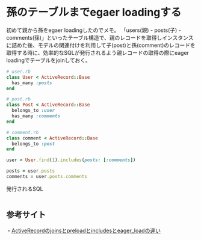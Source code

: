 # 孫のテーブルまでegaer loadingする

初めて親から孫をegaer loadingしたのでメモ。
「users(親) - posts(子) - comments(孫)」といったテーブル構造で、親のレコードを取得しインスタンスに詰めた後、モデルの関連付けを利用して子(post)と孫(comment)のレコードを取得する時に、効率的なSQLが発行されるよう親レコードの取得の際にeager loadingでテーブルをjoinしておく。

```ruby
# user.rb
class User < ActiveRecord::Base
  has_many :posts
end

# post.rb
class Post < ActiveRecord::Base
  belongs_to :user
  has_many :comments
end

# comment.rb
class comment < ActiveRecord::Base
  belongs_to :post
end
```

```ruby
user = User.find(1).includes(posts: [:comments])

posts = user.posts
comments = user.posts.comments
```

発行されるSQL
```sql

```

## 参考サイト
・[ActiveRecordのjoinsとpreloadとincludesとeager_loadの違い](https://qiita.com/k0kubun/items/80c5a5494f53bb88dc58)
